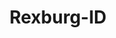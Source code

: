 ---
title: Rexburg-ID
slug: rexburg-id
f_state:
- cms/state/idaho.md
f_locations:
- cms/payday-loan/cash-store-8452.md
- cms/payday-loan/check-into-cash-11743.md
- cms/payday-loan/check-into-cash-inc-13051.md
- cms/payday-loan/quik-cash-25365.md
- cms/payday-loan/quik-cash-25371.md
- cms/payday-loan/quik-cash-25372.md
updated-on: '2024-05-30T13:41:28.615Z'
created-on: '2024-05-30T13:41:28.615Z'
published-on: '2024-05-30T13:54:32.469Z'
f_city: Rexburg
layout: '[city].html'
tags: city
---